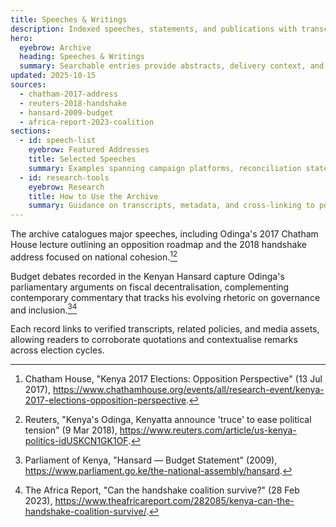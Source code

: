 ```yaml
---
title: Speeches & Writings
description: Indexed speeches, statements, and publications with transcripts and source identifiers.
hero:
  eyebrow: Archive
  heading: Speeches & Writings
  summary: Searchable entries provide abstracts, delivery context, and related policies to support comparative analysis.
updated: 2025-10-15
sources:
  - chatham-2017-address
  - reuters-2018-handshake
  - hansard-2009-budget
  - africa-report-2023-coalition
sections:
  - id: speech-list
    eyebrow: Featured Addresses
    title: Selected Speeches
    summary: Examples spanning campaign platforms, reconciliation statements, and governance briefings.
  - id: research-tools
    eyebrow: Research
    title: How to Use the Archive
    summary: Guidance on transcripts, metadata, and cross-linking to policies and timeline events.
---
```

The archive catalogues major speeches, including Odinga's 2017 Chatham House lecture outlining an opposition roadmap and the 2018 handshake address focused on national cohesion.[^chatham][^reuters]

Budget debates recorded in the Kenyan Hansard capture Odinga's parliamentary arguments on fiscal decentralisation, complementing contemporary commentary that tracks his evolving rhetoric on governance and inclusion.[^hansard][^africa]

Each record links to verified transcripts, related policies, and media assets, allowing readers to corroborate quotations and contextualise remarks across election cycles.

[^chatham]: Chatham House, "Kenya 2017 Elections: Opposition Perspective" (13 Jul 2017), https://www.chathamhouse.org/events/all/research-event/kenya-2017-elections-opposition-perspective.
[^reuters]: Reuters, "Kenya's Odinga, Kenyatta announce 'truce' to ease political tension" (9 Mar 2018), https://www.reuters.com/article/us-kenya-politics-idUSKCN1GK1OF.
[^hansard]: Parliament of Kenya, "Hansard — Budget Statement" (2009), https://www.parliament.go.ke/the-national-assembly/hansard.
[^africa]: The Africa Report, "Can the handshake coalition survive?" (28 Feb 2023), https://www.theafricareport.com/282085/kenya-can-the-handshake-coalition-survive/.
